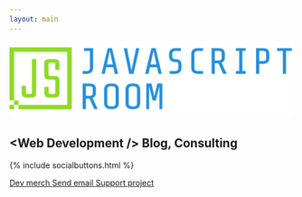 ```yaml
---
layout: main
---
```


<div>
  <img id="logo" src="/assets/img/logo-text-horizontal.png" />
</div>

<h2>&lt;Web Development /&gt; Blog, Consulting</h2>

{% include socialbuttons.html %}
<div class="btn-container">
  <a
    class="btn"
    href="https://shop.roomjs.com"
    title="Merch for devs"
    target="_blank"
    rel="noopener noreferrer"
  >
    <i class="fas fa-tshirt"></i>
    Dev merch
  </a>
  <a
    class="btn"
    href="mail:info@roomjs.com"
    title="Contact me"
    target="_blank"
    rel="noopener noreferrer"
  >
    <i class="fas fa-envelope"></i>
    Send email
  </a>
  <a
    class="btn blue"
    href="http://support.roomjs.com"
    title="Support project"
    target="_blank"
    rel="noopener noreferrer"
  >
    <i class="fas fa-donate"></i>
    Support project
  </a>
</div>
